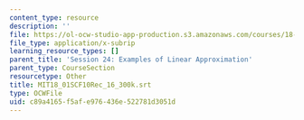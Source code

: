```yaml
---
content_type: resource
description: ''
file: https://ol-ocw-studio-app-production.s3.amazonaws.com/courses/18-01sc-single-variable-calculus-fall-2010/c89a4165f5afe976436e522781d3051d_MIT18_01SCF10Rec_16_300k.srt
file_type: application/x-subrip
learning_resource_types: []
parent_title: 'Session 24: Examples of Linear Approximation'
parent_type: CourseSection
resourcetype: Other
title: MIT18_01SCF10Rec_16_300k.srt
type: OCWFile
uid: c89a4165-f5af-e976-436e-522781d3051d
---
```

